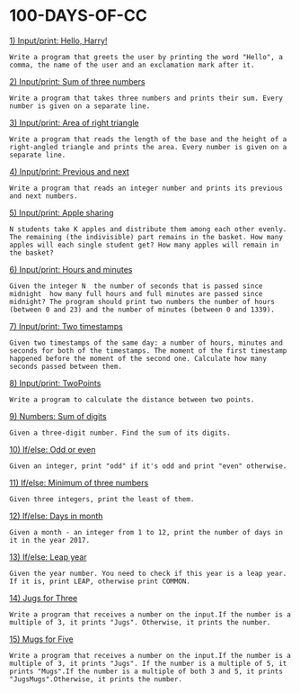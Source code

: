 # 100-DAYS-OF-CC

[1) Input/print: Hello, Harry!](Day001.md)

```Write a program that greets the user by printing the word "Hello", a comma, the name of the user and an exclamation mark after it.```

[2) Input/print: Sum of three numbers](Day002.md)

```Write a program that takes three numbers and prints their sum. Every number is given on a separate line.```

[3) Input/print: Area of right triangle](Day003.md)

```Write a program that reads the length of the base and the height of a right-angled triangle and prints the area. Every number is given on a separate line.```

[4) Input/print: Previous and next](Day04.md)

```Write a program that reads an integer number and prints its previous and next numbers.```

[5) Input/print: Apple sharing](Day05.md)

``` N students take K apples and distribute them among each other evenly. The remaining (the indivisible) part remains in the basket. How many apples will each single student get? How many apples will remain in the basket? ```

[6) Input/print: Hours and minutes](Day06.md)

```Given the integer N  the number of seconds that is passed since midnight  how many full hours and full minutes are passed since midnight? The program should print two numbers the number of hours (between 0 and 23) and the number of minutes (between 0 and 1339). ```

[7) Input/print: Two timestamps](Day07.md)

```Given two timestamps of the same day: a number of hours, minutes and seconds for both of the timestamps. The moment of the first timestamp happened before the moment of the second one. Calculate how many seconds passed between them.```

[8) Input/print: TwoPoints](Day08.md)

```Write a program to calculate the distance between two points.```

[9) Numbers: Sum of digits](Day09.md)

```Given a three-digit number. Find the sum of its digits.```

[10) If/else: Odd or even](Day10.md)

```Given an integer, print "odd" if it's odd and print "even" otherwise.```

[11) If/else: Minimum of three numbers](Day11.md)

```Given three integers, print the least of them.```

[12) If/else: Days in month](Day12.md)

```Given a month - an integer from 1 to 12, print the number of days in it in the year 2017.```

[13) If/else: Leap year](Day13.md)

```Given the year number. You need to check if this year is a leap year. If it is, print LEAP, otherwise print COMMON.```

[14) Jugs for Three](Day14.md)

```Write a program that receives a number on the input.If the number is a multiple of 3, it prints "Jugs". Otherwise, it prints the number.```

[15) Mugs for Five](Day15.md)

```Write a program that receives a number on the input.If the number is a multiple of 3, it prints "Jugs". If the number is a multiple of 5, it prints "Mugs".If the number is a multiple of both 3 and 5, it prints "JugsMugs".Otherwise, it prints the number. ```









